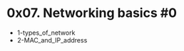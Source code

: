 <h1> 0x07. Networking basics #0 </h1>


<ul>
  <li> 1-types_of_network </li>
  <li> 2-MAC_and_IP_address</li>
<ul>
